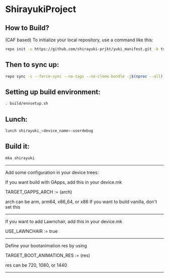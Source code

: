 ShirayukiProject
====================

How to Build?
-------------

(CAF based) To initialize your local repository, use a 
command like this:

```bash
repo init -u https://github.com/shirayuki-prjkt/yuki_manifest.git -b tsushima-13
```
  
Then to sync up:
----------------

```bash
repo sync -c --force-sync --no-tags --no-clone-bundle -j$(nproc --all) --optimized-fetch --prune
```

Setting up build environment:
----------------

```bash
. build/envsetup.sh
```

Lunch:
----------------

```bash
lunch shirayuki_<device_name>-userdebug
```

Build it:
----------------

```bash
mka shirayuki
```

----------------

Add some configuration in
your device trees:

If you want build with GApps, add this in your device.mk

TARGET_GAPPS_ARCH := (arch)

arch can be arm, arm64, x86_64, or x86
If you want to build vanilla, don't set this

-----------------

If you want to add Lawnchair, add this in your device.mk

USE_LAWNCHAIR := true

-----------------

Define your bootanimation res by using

TARGET_BOOT_ANIMATION_RES := (res)

res can be 720, 1080, or 1440

------------------

